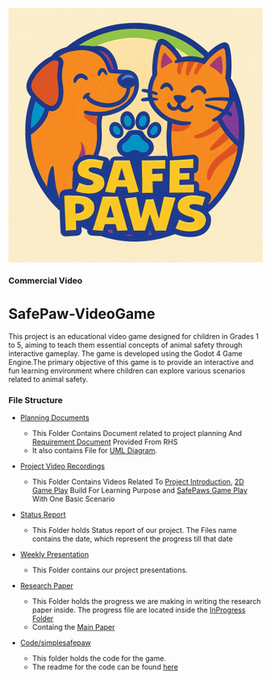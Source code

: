 ![alt App_Logo.jpeg](/App_Logo.jpeg)

### Commercial Video

<!-- <video src='./Commerial.mp4' /> -->

# SafePaw-VideoGame

This project is an educational video game designed for children in Grades 1 to 5, aiming to teach them essential concepts of animal safety through interactive gameplay. The game is developed using the Godot 4 Game Engine.The primary objective of this game is to provide an interactive and fun learning environment where children can explore various scenarios related to animal safety.

### File Structure

- [Planning Documents](./Planning%20Documents/)

  - This Folder Contains Document related to project planning And [Requirement Document](./Planning%20Documents/Requirement%20Documents%20From%20RHS/) Provided From RHS
  - It also contains File for [UML Diagram](./Planning%20Documents/UML%20Diagrams/).

- [Project Video Recordings](./Project%20Video%20Recordings/)

  - This Folder Contains Videos Related To [Project Introduction](./Project%20Video%20Recordings/Project_Intro_Vlog.mp4), [2D Game Play](./Project%20Video%20Recordings/2D_Game_Build_Build_To_Learn_Godot.mov) Build For Learning Purpose and [SafePaws Game Play](./Project%20Video%20Recordings/SafePaw_Game_With_Basic_Scenario.mov) With One Basic Scenario

- [Status Report](./Status%20Reports/)
  - This Folder holds Status report of our project. The Files name contains the date, which represent the progress till that date
- [Weekly Presentation](./Weekly%20Presentations/)
  - This Folder contains our project presentations.
- [Research Paper](./Research%20Paper%20/)

  - This Folder holds the progress we are making in writing the research paper inside. The progress file are located inside the [InProgress Folder](./Research%20Paper%20//InProgress%20Files/)
  - Containg the [Main Paper](/Research%20Paper%20/Main_paper.pdf)

- [Code/simplesafepaw](/Code/simplesafepaw/)
  - This folder holds the code for the game.
  - The readme for the code can be found [here](/Code/simplesafepaw/game_readme.md)
